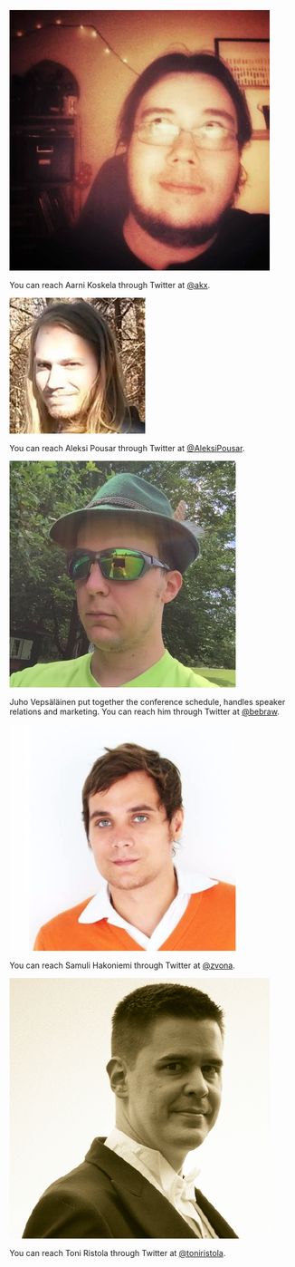 <div class="organizer">

![Aarni Koskela|100|100|author-photo](assets/img/speakers/aarni.jpg)

You can reach Aarni Koskela through Twitter at [@akx](https://twitter.com/akx).

</div>
<div class="organizer">

![Aleksi Pousar|100|100|author-photo](assets/img/speakers/aleksi.jpg)

You can reach Aleksi Pousar through Twitter at [@AleksiPousar](https://twitter.com/AleksiPousar).

</div>
<div class="organizer">

![Juho Vepsäläinen|100|100|author-photo](assets/img/speakers/juho.jpg)

Juho Vepsäläinen put together the conference schedule, handles speaker relations and marketing. You can reach him through Twitter at [@bebraw](https://twitter.com/bebraw).

</div>
<div class="organizer">

![Samuli Hakoniemi|100|100|author-photo](assets/img/speakers/samuli.jpg)

You can reach Samuli Hakoniemi through Twitter at [@zvona](https://twitter.com/zvona).

</div>
<div class="organizer">

![Toni Ristola|100|100|author-photo](assets/img/speakers/toni.png)

You can reach Toni Ristola through Twitter at [@toniristola](https://twitter.com/toniristola).
</div>
